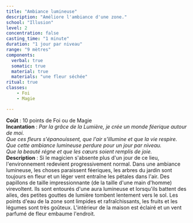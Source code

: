 ```yaml
---
title: "Ambiance lumineuse"
description: "Améliore l'ambiance d'une zone."
school: "Illusion"
level: 2
concentration: false
casting_time: "1 minute"
duration: "1 jour par niveau"
range: "9 mètres"
components:
  verbal: true
  somatic: true
  material: true
  materials: "une fleur séchée"
ritual: true
classes:
    - Foi
    - Magie

---
```

**Coût** : 10 points de Foi ou de Magie  
**Incantation** : *Par la grâce de la Lumière, je crée un monde féerique autour de moi.*    
*Que ces fleurs s'épanouissent, que l'air s'illumine et que la vie respire.*   
*Que cette ambiance lumineuse perdure pour un jour par niveau.*   
*Que la beauté régne et que les cœurs soient remplis de joie.*    
**Description** : Si le magicien s'absente plus d'un jour de ce lieu, l'environnement redevient progressivement normal. Dans une ambiance lumineuse, les choses paraissent féeriques, les arbres du jardin sont toujours en fleur et un léger vent entraîne les pétales dans l'air. Des papillons de taille impressionnante (de la taille d'une main d'homme) virevoltent. Ils sont entourés d'une aura lumineuse et lorsqu'ils battent des ailes, des petites gouttes de lumière tombent lentement vers le sol. Les points d'eau de la zone sont limpides et rafraîchissants, les fruits et les légumes sont très goûteux. L'intérieur de la maison est éclairé et un vent parfumé de fleur embaume l'endroit.
